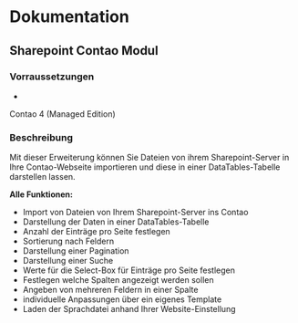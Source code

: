 # Dokumentation

## Sharepoint Contao Modul

### Vorraussetzungen

* 
Contao 4 (Managed Edition)

### Beschreibung

Mit dieser Erweiterung können Sie Dateien von ihrem Sharepoint-Server in Ihre Contao-Webseite importieren und diese in einer DataTables-Tabelle darstellen lassen.

**Alle Funktionen:**
* Import von Dateien von Ihrem Sharepoint-Server ins Contao
* Darstellung der Daten in einer DataTables-Tabelle
* Anzahl der Einträge pro Seite festlegen
* Sortierung nach Feldern
* Darstellung einer Pagination
* Darstellung einer Suche
* Werte für die Select-Box für Einträge pro Seite festlegen
* Festlegen welche Spalten angezeigt werden sollen
* Angeben von mehreren Feldern in einer Spalte
* individuelle Anpassungen über ein eigenes Template
* Laden der Sprachdatei anhand Ihrer Website-Einstellung

